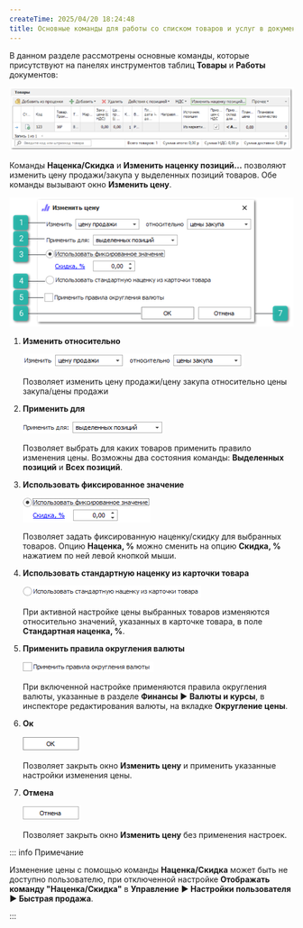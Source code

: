 ```yaml
---
createTime: 2025/04/20 18:24:48
title: Основные команды для работы со списком товаров и услуг в документах
---
```

В данном разделе рассмотрены основные команды, которые присутствуют на панелях инструментов таблиц **Товары** и **Работы** документов:

![](../../assets/specification/Aspose.Words.83ab1c44-6b28-430a-a5f2-4d9e6ba1abd4.045.png)

Команды **Наценка/Скидка** и **Изменить наценку позиций...** позволяют изменить цену продажи/закупа у выделенных позиций товаров. Обе команды вызывают окно **Изменить цену**.

![](../../assets/specification/Aspose.Words.83ab1c44-6b28-430a-a5f2-4d9e6ba1abd4.046.png)

1. **Изменить относительно**

    ![](../../assets/specification/Aspose.Words.83ab1c44-6b28-430a-a5f2-4d9e6ba1abd4.047.png)

    Позволяет изменить цену продажи/цену закупа относительно цены закупа/цены продажи

2. **Применить для**

    ![](../../assets/specification/Aspose.Words.83ab1c44-6b28-430a-a5f2-4d9e6ba1abd4.048.png)

    Позволяет выбрать для каких товаров применить правило изменения цены. Возможны два состояния команды: **Выделенных позиций** и **Всех позиций**.

3. **Использовать фиксированное значение**

    ![](../../assets/specification/Aspose.Words.83ab1c44-6b28-430a-a5f2-4d9e6ba1abd4.049.png)

    Позволяет задать фиксированную наценку/скидку для выбранных товаров. Опцию **Наценка, %** можно сменить на опцию **Скидка, %** нажатием по ней левой кнопкой мыши.

4. **Использовать стандартную наценку из карточки товара**

    ![](../../assets/specification/Aspose.Words.83ab1c44-6b28-430a-a5f2-4d9e6ba1abd4.050.png)

    При активной настройке цены выбранных товаров изменяются относительно значений, указанных в карточке товара, в поле **Стандартная наценка, %**.

5. **Применить правила округления валюты**

    ![](../../assets/specification/Aspose.Words.83ab1c44-6b28-430a-a5f2-4d9e6ba1abd4.051.png)

    При включенной настройке применяются правила округления валюты, указанные в разделе **Финансы** ► **Валюты и курсы**, в инспекторе редактирования валюты, на вкладке **Округление цены**.

6. **Ок**

    ![](../../assets/specification/Aspose.Words.83ab1c44-6b28-430a-a5f2-4d9e6ba1abd4.052.png)

    Позволяет закрыть окно **Изменить цену** и применить указанные настройки изменения цены.

7. **Отмена**

    ![](../../assets/specification/Aspose.Words.83ab1c44-6b28-430a-a5f2-4d9e6ba1abd4.053.png)

    Позволяет закрыть окно **Изменить цену** без применения настроек.

::: info Примечание

Изменение цены с помощью команды **Наценка/Скидка** может быть не доступно пользователю, при отключенной настройке **Отображать команду "Наценка/Скидка"** в **Управление** **► Настройки пользователя ► Быстрая продажа**.

:::
